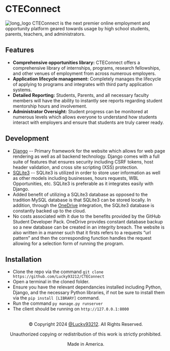 # CTEConnect
![long_logo](https://github.com/Lucky93212/CTEConnect/assets/63886761/b1b10760-6c1b-4df6-9807-b90abd4cc3d7)
CTEConnect is the next premier online employment and opportunity platform geared towards usage by high school students, parents, teachers, and administrators.

## Features
* <b>Comprehensive opportunities library:</b> CTEConnect offers a comprehensive library of internships, programs, research fellowships, and other venues of employment from across numerous employers.
* <b>Application lifecycle management:</b> Completely manages the lifecycle of applying to programs and integrates with third party application systems.
* <b>Detailed Reporting:</b> Students, Parents, and all necessary faculty members will have the ability to instantly see reports regarding student mentorship hours and involvement.
* <b>Administrator Oversight:</b> Student progress can be monitored at numerous levels which allows everyone to understand how students interact with employers and ensure that students are truly career ready.

## Development
* <a href="https://www.djangoproject.com/">Django</a> -- Primary framework for the website which allows for web page rendering as well as all backend technology. Django comes with a full suite of features that ensures security including CSRF tokens, host header validation, and cross site scripting (XSS) protection.
* <a href="https://www.sqlite.org/">SQLite3</a> -- SQLite3 is utilized in order to store user information as well as other models including businesses, hours requests, WBL Opportunities, etc. SQLite3 is preferable as it integrates easily with Django.
* Added benefit of utilizing a SQLite3 database as opposed to the tradition MySQL database is that SQLite3 can be stored locally. In addition, through the <a href="https://www.microsoft.com/en-us/microsoft-365/onedrive/online-cloud-storage">OneDrive</a> integration, the SQLite3 database is constantly backed up to the cloud.
* No costs associated with it due to the benefits provided by the GitHub Student Developer Pack. OneDrive provides constant database backup so a new database can be created in an integrity breach.
The website is also written in a manner such that it firsts refers to a requests “url pattern” and then the corresponding function handles the request allowing for a selection form of running the program.

## Installation

* Clone the repo via the command `git clone https://github.com/Lucky93212/CTEConnect`
* Open a terminal in the cloned folder.
* Ensure you have the relevant dependancies installed including Python, Django, and the necessary Python libraries, if not be sure to install them via the `pip install [LIBRARY]` command.
* Run the command `py manage.py runserver`
* The client should be running on `http://127.0.0.1:8000`

<br>
<div align="center">
© Copyright 2024 <a href="https://github.com/Lucky93212">@Lucky93212</a>. All Rights Reserved.

Unauthorized copying or redistribution of this work is strictly prohibited.

Made in America.
</div>
